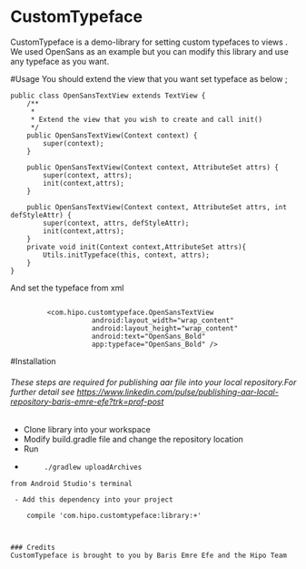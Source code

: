 # CustomTypeface

CustomTypeface is a demo-library for setting custom typefaces to views . We used OpenSans as an example but you can modify this library and use any typeface as you want.



#Usage
You should extend the view that you want set typeface as below ;

```
public class OpenSansTextView extends TextView {
    /**
     *
     * Extend the view that you wish to create and call init()
     */
    public OpenSansTextView(Context context) {
        super(context);
    }

    public OpenSansTextView(Context context, AttributeSet attrs) {
        super(context, attrs);
        init(context,attrs);
    }

    public OpenSansTextView(Context context, AttributeSet attrs, int defStyleAttr) {
        super(context, attrs, defStyleAttr);
        init(context,attrs);
    }
    private void init(Context context,AttributeSet attrs){
        Utils.initTypeface(this, context, attrs);
    }
}
```

And set the typeface from xml
```

         <com.hipo.customtypeface.OpenSansTextView
                    android:layout_width="wrap_content"
                    android:layout_height="wrap_content"
                    android:text="OpenSans_Bold"
                    app:typeface="OpenSans_Bold" />
```

#Installation
###### These steps are required for publishing aar file into your local repository.For further detail see https://www.linkedin.com/pulse/publishing-aar-local-repository-baris-emre-efe?trk=prof-post
 - Clone library into your workspace
 - Modify build.gradle file and change the repository location
 - Run
 - ```sh
        ./gradlew uploadArchives
```
from Android Studio's terminal

 - Add this dependency into your project
   ```
        compile 'com.hipo.customtypeface:library:+'
```


### Credits
CustomTypeface is brought to you by Baris Emre Efe and the Hipo Team



